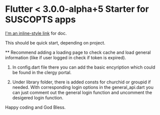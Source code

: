 # Flutter < 3.0.0-alpha+5 Starter for SUSCOPTS apps

[I'm an inline-style link](https://flutter.io/) for doc.

This should be quick start, depending on project.

** Recommend adding a loading page to check cache and load general information (like if user logged in check if token is expired).

1) In config.dart file there you can add the basic encyription which could be found in the clergy portal.

2) Under library folder, there is added consts for churchid or groupid if needed. With corresponding login options in the general_api.dart you can just comment out the general login function and uncomment the desigered login function.

Happy coding and God Bless.